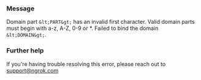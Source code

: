 
### Message
Domain part `&lt;PART&gt;` has an invalid first character. Valid domain parts must begin with a-z, A-Z, 0-9 or *. Failed to bind the domain `&lt;DOMAIN&gt;`.

### Further help
If you're having trouble resolving this error, please reach out to [support@ngrok.com](mailto:support@ngrok.com?subject=Help%20with%20ERR_NGROK_328)

